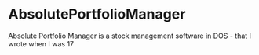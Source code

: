 # AbsolutePortfolioManager
Absolute Portfolio Manager is a stock management software in DOS - that I wrote when I was 17
